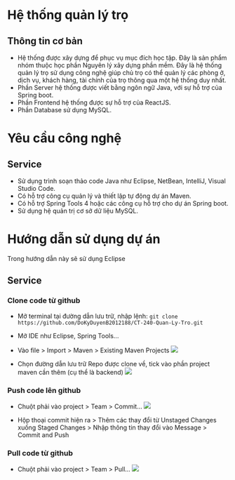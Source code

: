 # Hệ thống quản lý trọ

## Thông tin cơ bản
- Hệ thống được xây dựng để phục vụ mục đích học tập. Đây là sản phẩm nhóm thuộc học phần Nguyên lý xây dựng phần mềm. Đây là hệ thống quản lý trọ sử dụng công nghệ giúp chủ trọ có thể quản lý các phòng ở, dịch vụ, khách hàng, tài chính của trọ thông qua một hệ thống duy nhất.
- Phần Server hệ thống được viết bằng ngôn ngữ Java, với sự hỗ trợ của Spring boot.
- Phần Frontend hệ thống được sự hỗ trợ của ReactJS.
- Phần Database sử dụng MySQL.


# Yêu cầu công nghệ

## Service
- Sử dụng trình soạn thảo code Java như Eclipse, NetBean, IntelliJ, Visual Studio Code.
- Có hỗ trợ công cụ quản lý và thiết lập tự động dự án Maven.
- Có hỗ trợ Spring Tools 4 hoặc các công cụ hỗ trợ cho dự án Spring boot.
- Sử dụng hệ quản trị cơ sở dữ liệu MySQL.

# Hướng dẫn sử dụng dự án
Trong hướng dẫn này sẽ sử dụng Eclipse

## Service

### Clone code từ github

* Mở terminal tại đường dẫn lưu trữ, nhập lệnh:
```git clone https://github.com/DoKyDuyenB2012188/CT-240-Quan-Ly-Tro.git```

* Mở IDE như Eclipse, Spring Tools...
- Vào file > Import > Maven > Existing Maven Projects
![](./Image/import-maven-1.png)

- Chọn đường dẫn lưu trữ Repo được clone về, tick vào phần project maven cần thêm (cụ thể là backend)
![](./Image/import-maven-2.png)

### Push code lên github

* Chuột phải vào project > Team > Commit... 
![](./Image/push-code-1.png)

* Hộp thoại commit hiện ra > Thêm các thay đổi từ Unstaged Changes xuống Staged Changes > Nhập thông tin thay đổi vào Message > Commit and Push

### Pull code từ github

* Chuột phải vào project > Team > Pull...
![](./Image/pull-code-1.png)










